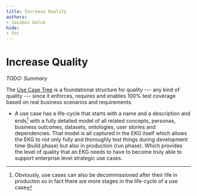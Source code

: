 ```yaml
---
title: Increase Quality
authors:
- Jacobus Geluk
hide:
- toc
---
```

# Increase Quality

<!--summary-start-->
_TODO: Summary_
<!--summary-end-->

The [Use Case Tree](/concept/use-case-tree) is a foundational structure for quality 
--- any kind of quality --- 
since it enforces, requires and enables 100% test coverage 
based on real business scenarios and requirements.

- A use case has a life-cycle that starts with a name and a
  description and ends[^1] with a fully detailed model of all
  related concepts, personas, business outcomes, datasets,
  ontologies, user stories and dependencies.
  That model is all captured in the EKG itself which allows the
  EKG to not only fully and thoroughly test things during
  development time (build phase) but also in production
  (run phase).
  Which provides the level of quality that an EKG needs to
  have to become truly able to support enterprise level
  strategic use cases.

[^1]: Obviously, use cases can also be decommissioned after their life
in producton so in fact there are more stages in the life-cycle of a
use case
